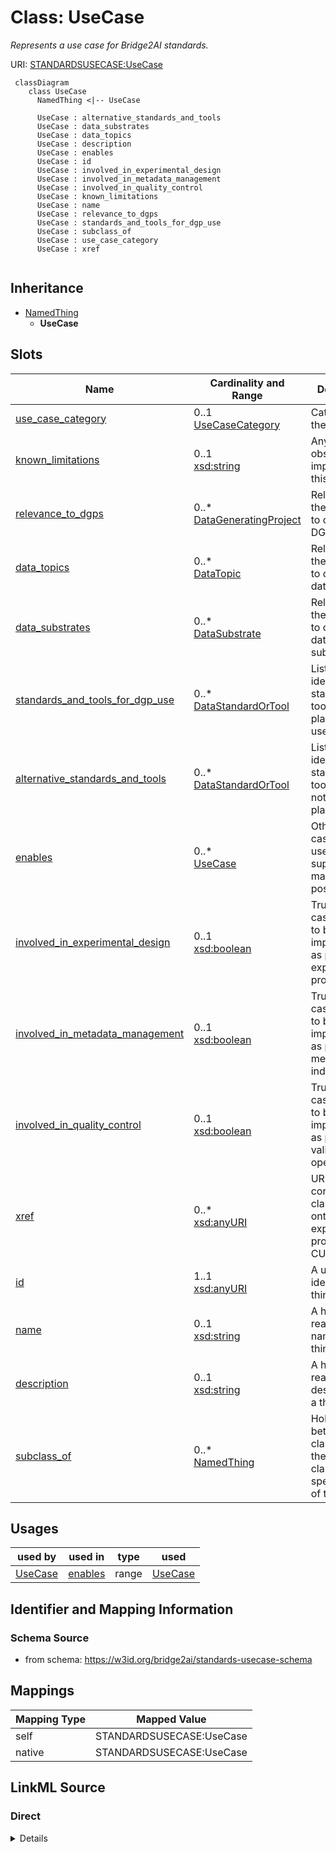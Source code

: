 # Class: UseCase
_Represents a use case for Bridge2AI standards._




URI: [STANDARDSUSECASE:UseCase](https://w3id.org/bridge2ai/standards-usecase-schema/UseCase)



```mermaid
 classDiagram
    class UseCase
      NamedThing <|-- UseCase
      
      UseCase : alternative_standards_and_tools
      UseCase : data_substrates
      UseCase : data_topics
      UseCase : description
      UseCase : enables
      UseCase : id
      UseCase : involved_in_experimental_design
      UseCase : involved_in_metadata_management
      UseCase : involved_in_quality_control
      UseCase : known_limitations
      UseCase : name
      UseCase : relevance_to_dgps
      UseCase : standards_and_tools_for_dgp_use
      UseCase : subclass_of
      UseCase : use_case_category
      UseCase : xref
      
```





## Inheritance
* [NamedThing](NamedThing.md)
    * **UseCase**



## Slots

| Name | Cardinality and Range | Description | Inheritance |
| ---  | --- | --- | --- |
| [use_case_category](use_case_category.md) | 0..1 <br/> [UseCaseCategory](UseCaseCategory.md) | Category of the UseCase | direct |
| [known_limitations](known_limitations.md) | 0..1 <br/> [xsd:string](xsd:string) | Any current obstacles to implementing this use case | direct |
| [relevance_to_dgps](relevance_to_dgps.md) | 0..* <br/> [DataGeneratingProject](DataGeneratingProject.md) | Relevance of the use case to one or more DGPs | direct |
| [data_topics](data_topics.md) | 0..* <br/> [DataTopic](DataTopic.md) | Relevance of the use case to one or more data topics | direct |
| [data_substrates](data_substrates.md) | 0..* <br/> [DataSubstrate](DataSubstrate.md) | Relevance of the use case to one or more data substrates | direct |
| [standards_and_tools_for_dgp_use](standards_and_tools_for_dgp_use.md) | 0..* <br/> [DataStandardOrTool](DataStandardOrTool.md) | List of identifiers of standards and tools; those planned to be used, or alre... | direct |
| [alternative_standards_and_tools](alternative_standards_and_tools.md) | 0..* <br/> [DataStandardOrTool](DataStandardOrTool.md) | List of identifiers of standards and tools; those not explicitly planned to b... | direct |
| [enables](enables.md) | 0..* <br/> [UseCase](UseCase.md) | Other use case(s) this use case supports or makes possible | direct |
| [involved_in_experimental_design](involved_in_experimental_design.md) | 0..1 <br/> [xsd:boolean](xsd:boolean) | True if use case is likely to be implemented as part of an experimental proce... | direct |
| [involved_in_metadata_management](involved_in_metadata_management.md) | 0..1 <br/> [xsd:boolean](xsd:boolean) | True if use case is likely to be implemented as part of metadata indexing, sa... | direct |
| [involved_in_quality_control](involved_in_quality_control.md) | 0..1 <br/> [xsd:boolean](xsd:boolean) | True is use case is likely to be implemented as part of data validation opera... | direct |
| [xref](xref.md) | 0..* <br/> [xsd:anyURI](xsd:anyURI) | URI of corresponding class in an ontology of experimental procedures, in CURI... | direct |
| [id](id.md) | 1..1 <br/> [xsd:anyURI](xsd:anyURI) | A unique identifier for a thing | [NamedThing](NamedThing.md) |
| [name](name.md) | 0..1 <br/> [xsd:string](xsd:string) | A human-readable name for a thing | [NamedThing](NamedThing.md) |
| [description](description.md) | 0..1 <br/> [xsd:string](xsd:string) | A human-readable description for a thing | [NamedThing](NamedThing.md) |
| [subclass_of](subclass_of.md) | 0..* <br/> [NamedThing](NamedThing.md) | Holds between two classes where the domain class is a specialization of the r... | [NamedThing](NamedThing.md) |





## Usages

| used by | used in | type | used |
| ---  | --- | --- | --- |
| [UseCase](UseCase.md) | [enables](enables.md) | range | [UseCase](UseCase.md) |






## Identifier and Mapping Information







### Schema Source


* from schema: https://w3id.org/bridge2ai/standards-usecase-schema





## Mappings

| Mapping Type | Mapped Value |
| ---  | ---  |
| self | STANDARDSUSECASE:UseCase |
| native | STANDARDSUSECASE:UseCase |





## LinkML Source

<!-- TODO: investigate https://stackoverflow.com/questions/37606292/how-to-create-tabbed-code-blocks-in-mkdocs-or-sphinx -->

### Direct

<details>
```yaml
name: UseCase
description: Represents a use case for Bridge2AI standards.
from_schema: https://w3id.org/bridge2ai/standards-usecase-schema
rank: 1000
is_a: NamedThing
slots:
- use_case_category
- known_limitations
- relevance_to_dgps
- data_topics
- data_substrates
- standards_and_tools_for_dgp_use
- alternative_standards_and_tools
- enables
- involved_in_experimental_design
- involved_in_metadata_management
- involved_in_quality_control
- xref
slot_usage:
  use_case_category:
    name: use_case_category
    domain_of:
    - UseCase
    - UseCase
    required: true

```
</details>

### Induced

<details>
```yaml
name: UseCase
description: Represents a use case for Bridge2AI standards.
from_schema: https://w3id.org/bridge2ai/standards-usecase-schema
rank: 1000
is_a: NamedThing
slot_usage:
  use_case_category:
    name: use_case_category
    domain_of:
    - UseCase
    - UseCase
    required: true
attributes:
  use_case_category:
    name: use_case_category
    description: Category of the UseCase. Not all projects will incorporate use cases
      in all categories.
    from_schema: https://w3id.org/bridge2ai/standards-usecase-schema
    rank: 1000
    is_a: node property
    domain: NamedThing
    alias: use_case_category
    owner: UseCase
    domain_of:
    - UseCase
    range: UseCaseCategory
    required: true
  known_limitations:
    name: known_limitations
    description: Any current obstacles to implementing this use case. This could be
      a selection from one or more predefined categories including lack of standards,
      lack of relevant patient cohort, lack of funding, etc.
    from_schema: https://w3id.org/bridge2ai/standards-usecase-schema
    rank: 1000
    is_a: node property
    domain: NamedThing
    alias: known_limitations
    owner: UseCase
    domain_of:
    - UseCase
    range: string
  relevance_to_dgps:
    name: relevance_to_dgps
    description: Relevance of the use case to one or more DGPs.
    from_schema: https://w3id.org/bridge2ai/standards-usecase-schema
    rank: 1000
    multivalued: true
    alias: relevance_to_dgps
    owner: UseCase
    domain_of:
    - UseCase
    range: DataGeneratingProject
  data_topics:
    name: data_topics
    description: Relevance of the use case to one or more data topics.
    from_schema: https://w3id.org/bridge2ai/standards-usecase-schema
    rank: 1000
    is_a: node property
    domain: NamedThing
    multivalued: true
    alias: data_topics
    owner: UseCase
    domain_of:
    - UseCase
    range: DataTopic
  data_substrates:
    name: data_substrates
    description: Relevance of the use case to one or more data substrates.
    from_schema: https://w3id.org/bridge2ai/standards-usecase-schema
    rank: 1000
    is_a: node property
    domain: NamedThing
    multivalued: true
    alias: data_substrates
    owner: UseCase
    domain_of:
    - UseCase
    range: DataSubstrate
  standards_and_tools_for_dgp_use:
    name: standards_and_tools_for_dgp_use
    description: List of identifiers of standards and tools; those planned to be used,
      or already in use, by one or more Bridge2AI DGPs in addressing this use case,
      from those in the Standards Registry, or TBD if standards/tools not yet finalized
      for this use case.
    from_schema: https://w3id.org/bridge2ai/standards-usecase-schema
    rank: 1000
    is_a: node property
    domain: NamedThing
    multivalued: true
    alias: standards_and_tools_for_dgp_use
    owner: UseCase
    domain_of:
    - UseCase
    range: DataStandardOrTool
  alternative_standards_and_tools:
    name: alternative_standards_and_tools
    description: List of identifiers of standards and tools; those not explicitly
      planned to be used, by one or more Bridge2AI DGPs in addressing this use case
      but serving as viable alternatives, from those in the Standards Registry.
    from_schema: https://w3id.org/bridge2ai/standards-usecase-schema
    rank: 1000
    is_a: node property
    domain: NamedThing
    multivalued: true
    alias: alternative_standards_and_tools
    owner: UseCase
    domain_of:
    - UseCase
    range: DataStandardOrTool
  enables:
    name: enables
    description: Other use case(s) this use case supports or makes possible.
    from_schema: https://w3id.org/bridge2ai/standards-usecase-schema
    rank: 1000
    is_a: node property
    domain: NamedThing
    multivalued: true
    alias: enables
    owner: UseCase
    domain_of:
    - UseCase
    range: UseCase
  involved_in_experimental_design:
    name: involved_in_experimental_design
    description: True if use case is likely to be implemented as part of an experimental
      procedure or collection of data to be used as part of an experiment.
    from_schema: https://w3id.org/bridge2ai/standards-usecase-schema
    rank: 1000
    is_a: node property
    domain: NamedThing
    alias: involved_in_experimental_design
    owner: UseCase
    domain_of:
    - UseCase
    range: boolean
  involved_in_metadata_management:
    name: involved_in_metadata_management
    description: True if use case is likely to be implemented as part of metadata
      indexing, sample tracking, or any other storage of high-level data properties.
      Includes use cases in which metadata will be collected along with data.
    from_schema: https://w3id.org/bridge2ai/standards-usecase-schema
    rank: 1000
    is_a: node property
    domain: NamedThing
    alias: involved_in_metadata_management
    owner: UseCase
    domain_of:
    - UseCase
    range: boolean
  involved_in_quality_control:
    name: involved_in_quality_control
    description: True is use case is likely to be implemented as part of data validation
      operations.
    from_schema: https://w3id.org/bridge2ai/standards-usecase-schema
    rank: 1000
    is_a: node property
    domain: NamedThing
    alias: involved_in_quality_control
    owner: UseCase
    domain_of:
    - UseCase
    range: boolean
  xref:
    name: xref
    description: URI of corresponding class in an ontology of experimental procedures,
      in CURIE form.
    from_schema: https://w3id.org/bridge2ai/standards-schema
    aliases:
    - dbxref
    - Dbxref
    - DbXref
    rank: 1000
    is_a: node property
    domain: NamedThing
    multivalued: true
    alias: xref
    owner: UseCase
    domain_of:
    - UseCase
    range: uriorcurie
  id:
    name: id
    description: A unique identifier for a thing.
    from_schema: https://w3id.org/bridge2ai/standards-schema
    rank: 1000
    slot_uri: schema:identifier
    identifier: true
    alias: id
    owner: UseCase
    domain_of:
    - NamedThing
    range: uriorcurie
    required: true
  name:
    name: name
    description: A human-readable name for a thing.
    from_schema: https://w3id.org/bridge2ai/standards-schema
    rank: 1000
    slot_uri: schema:name
    alias: name
    owner: UseCase
    domain_of:
    - NamedThing
    range: string
  description:
    name: description
    description: A human-readable description for a thing.
    from_schema: https://w3id.org/bridge2ai/standards-schema
    rank: 1000
    slot_uri: schema:description
    alias: description
    owner: UseCase
    domain_of:
    - NamedThing
    range: string
  subclass_of:
    name: subclass_of
    description: Holds between two classes where the domain class is a specialization
      of the range class.
    from_schema: https://w3id.org/bridge2ai/standards-schema
    exact_mappings:
    - rdfs:subClassOf
    - MESH:isa
    narrow_mappings:
    - rdfs:subPropertyOf
    rank: 1000
    is_a: related_to
    domain: NamedThing
    multivalued: true
    inherited: true
    alias: subclass_of
    owner: UseCase
    domain_of:
    - NamedThing
    range: NamedThing

```
</details>